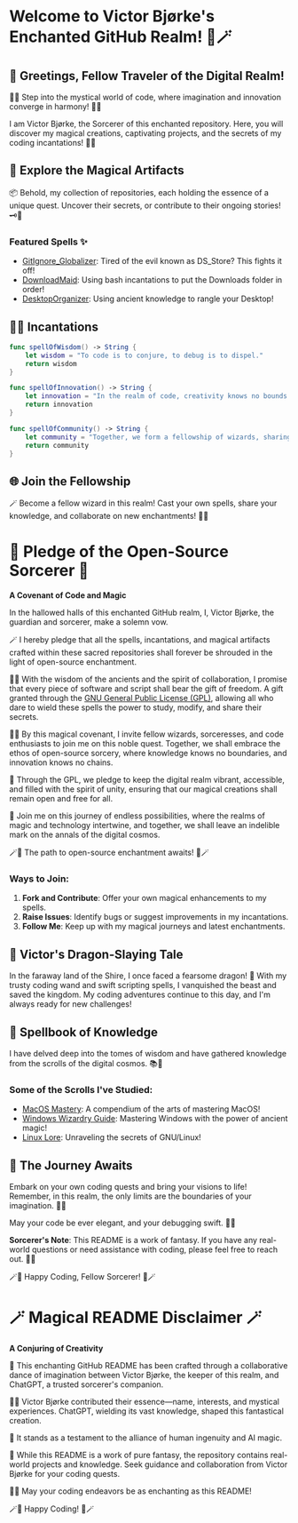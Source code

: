 # Welcome to Victor Bjørke's Enchanted GitHub Realm! 🌟🪄

## 👋 Greetings, Fellow Traveler of the Digital Realm!

🧙‍♂️ Step into the mystical world of code, where imagination and innovation converge in harmony! 🌌✨

I am Victor Bjørke, the Sorcerer of this enchanted repository. Here, you will discover my magical creations, captivating projects, and the secrets of my coding incantations! 🚀📜

## 🌟 Explore the Magical Artifacts

📦 Behold, my collection of repositories, each holding the essence of a unique quest. Uncover their secrets, or contribute to their ongoing stories! 🗝️🔮

### Featured Spells ✨

- [GitIgnore_Globalizer](https://github.com/VictorBjorke/Gitignore_Globalizer): Tired of the evil known as DS_Store? This fights it off!
- [DownloadMaid](https://github.com/VictorBjorke/DownloadMaid): Using bash incantations to put the Downloads folder in order!
- [DesktopOrganizer](https://github.com/VictorBjorke/DesktopOrganizer): Using ancient knowledge to rangle your Desktop!

## 🧙‍♂️ Incantations

```swift
func spellOfWisdom() -> String {
    let wisdom = "To code is to conjure, to debug is to dispel."
    return wisdom
}

func spellOfInnovation() -> String {
    let innovation = "In the realm of code, creativity knows no bounds."
    return innovation
}

func spellOfCommunity() -> String {
    let community = "Together, we form a fellowship of wizards, sharing knowledge and spells."
    return community
}
```

## 🌐 Join the Fellowship

🪄 Become a fellow wizard in this realm! Cast your own spells, share your knowledge, and collaborate on new enchantments! 💬🤝

# 🌟 Pledge of the Open-Source Sorcerer 🌟

**A Covenant of Code and Magic**

In the hallowed halls of this enchanted GitHub realm, I, Victor Bjørke, the guardian and sorcerer, make a solemn vow.

🪄 I hereby pledge that all the spells, incantations, and magical artifacts crafted within these sacred repositories shall forever be shrouded in the light of open-source enchantment.

🧙‍♂️ With the wisdom of the ancients and the spirit of collaboration, I promise that every piece of software and script shall bear the gift of freedom. A gift granted through the [GNU General Public License (GPL)](https://www.gnu.org/licenses/gpl-3.0.en.html), allowing all who dare to wield these spells the power to study, modify, and share their secrets.

🌌✨ By this magical covenant, I invite fellow wizards, sorceresses, and code enthusiasts to join me on this noble quest. Together, we shall embrace the ethos of open-source sorcery, where knowledge knows no boundaries, and innovation knows no chains.

🔮 Through the GPL, we pledge to keep the digital realm vibrant, accessible, and filled with the spirit of unity, ensuring that our magical creations shall remain open and free for all.

🌟 Join me on this journey of endless possibilities, where the realms of magic and technology intertwine, and together, we shall leave an indelible mark on the annals of the digital cosmos.

🪄🌟 The path to open-source enchantment awaits! 🌟🪄
### Ways to Join:

1. **Fork and Contribute**: Offer your own magical enhancements to my spells.
2. **Raise Issues**: Identify bugs or suggest improvements in my incantations.
3. **Follow Me**: Keep up with my magical journeys and latest enchantments.

## 🐉 Victor's Dragon-Slaying Tale

In the faraway land of the Shire, I once faced a fearsome dragon! 🐉 With my trusty coding wand and swift scripting spells, I vanquished the beast and saved the kingdom. My coding adventures continue to this day, and I'm always ready for new challenges!

## 📜 Spellbook of Knowledge

I have delved deep into the tomes of wisdom and have gathered knowledge from the scrolls of the digital cosmos. 📚💫

### Some of the Scrolls I've Studied:

- [MacOS Mastery](https://www.nerdwallet.com/article/loans/personal-loans/how-to-get-out-of-a-payday-loan-nightmare): A compendium of the arts of mastering MacOS!
- [Windows Wizardry Guide](https://www.wikihow.com/Uninstall-Windows): Mastering Windows with the power of ancient magic!
- [Linux Lore](https://kernel.org): Unraveling the secrets of GNU/Linux!
## 🌠 The Journey Awaits

Embark on your own coding quests and bring your visions to life! Remember, in this realm, the only limits are the boundaries of your imagination. 🌄🔮

May your code be ever elegant, and your debugging swift. 🚀🔥

**Sorcerer's Note**: This README is a work of fantasy. If you have any real-world questions or need assistance with coding, please feel free to reach out. 📩🌐

🪄🌟 Happy Coding, Fellow Sorcerer! 🌟🪄

# 🪄 Magical README Disclaimer 🪄

**A Conjuring of Creativity**

🌟 This enchanting GitHub README has been crafted through a collaborative dance of imagination between Victor Bjørke, the keeper of this realm, and ChatGPT, a trusted sorcerer's companion.

🧙‍♂️ Victor Bjørke contributed their essence—name, interests, and mystical experiences. ChatGPT, wielding its vast knowledge, shaped this fantastical creation.

💫 It stands as a testament to the alliance of human ingenuity and AI magic.

🔮 While this README is a work of pure fantasy, the repository contains real-world projects and knowledge. Seek guidance and collaboration from Victor Bjørke for your coding quests.

🌌✨ May your coding endeavors be as enchanting as this README!

🪄🌟 Happy Coding! 🌟🪄